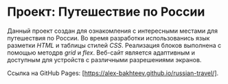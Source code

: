 # Проект: Путешествие по России

Данный проект создан для ознакомления с интересными местами для путешествия по России. 
Во время разработки использованись язык разметки *HTML* и таблицы стилей *CSS*.
Реализация блоков выполнена с помощью методрв *grid* и *flex*.
Веб-сайт является адаптивным и доступным для устройств с различными разрешениями экранов.

Ссылка на GitHub Pages: [https://alex-bakhteev.github.io/russian-travel/].